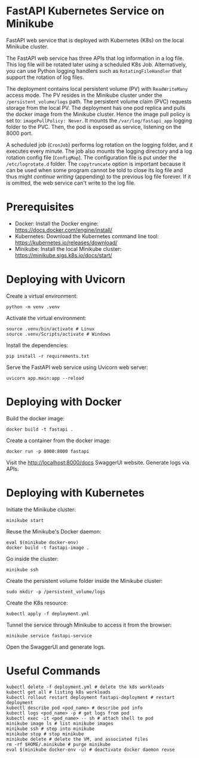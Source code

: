 # FastAPI Kubernetes Service on Minikube

FastAPI web service that is deployed with Kubernetes (K8s) on the local Minikube cluster.

The FastAPI web service has three APIs that log information in a log file. This log file will be rotated later using a scheduled K8s Job. Alternatively, you can use Python logging handlers such as `RotatingFileHandler` that support the rotation of log files.

The deployment contains local persistent volume (PV) with `ReadWriteMany` access mode. The PV resides in the Minikube cluster under the `/persistent_volume/logs` path. The persistent volume claim (PVC) requests storage from the local PV. The deployment has one pod replica and pulls the docker image from the Minikube cluster. Hence the image pull policy is set to: `imagePullPolicy: Never`. It mounts the `/var/log/fastapi_app` logging folder to the PVC. Then, the pod is exposed as service, listening on the 8000 port.

A scheduled job (`CronJob`) performs log rotation on the logging folder, and it executes every minute. The job also mounts the logging directory and a log rotation config file (`ConfigMap`). The configuration file is put under the `/etc/logrotate.d` folder. The `copytruncate` option is important because it can be used when some program cannot be told to close its log file and thus might *continue writing* (appending) to the previous log file forever. If it is omitted, the web service can't write to the log file.

# Prerequisites

- Docker: Install the Docker engine: https://docs.docker.com/engine/install/
- Kubernetes: Download the Kubernetes command line tool: https://kubernetes.io/releases/download/
- Minikube: Install the local Minikube cluster: https://minikube.sigs.k8s.io/docs/start/

# Deploying with Uvicorn

Create a virtual environment:

```
python -m venv .venv
```

Activate the virtual environment:

```
source .venv/bin/activate # Linux
source .venv/Scripts/activate # Windows
```

Install the dependencies:

```
pip install -r requirements.txt
```

Serve the FastAPI web service using Uvicorn web server:

```
uvicorn app.main:app --reload
```

# Deploying with Docker

Build the docker image:

```
docker build -t fastapi .
```

Create a container from the docker image:

```
docker run -p 8000:8000 fastapi
```

Visit the <http://localhost:8000/docs> SwaggerUI website. Generate logs via APIs.

# Deploying with Kubernetes

Initiate the Minikube cluster:

```
minikube start
```

Reuse the Minikube's Docker daemon:

```
eval $(minikube docker-env)
docker build -t fastapi-image .
```

Go inside the cluster:

```
minikube ssh
```

Create the persistent volume folder inside the Minikube cluster:

```
sudo mkdir -p /persistent_volume/logs
```

Create the K8s resource:

```
kubectl apply -f deployment.yml
```

Tunnel the service through Minikube to access it from the browser:

```
minikube service fastapi-service
```

Open the SwaggerUI and generate logs.

# Useful Commands

```
kubectl delete -f deployment.yml # delete the k8s workloads
kubectl get all # listing k8s workloads
kubectl rollout restart deployment fastapi-deployment # restart deployment
kubectl describe pod <pod_name> # describe pod info
kubectl logs <pod_name> -p # get logs from pod
kubectl exec -it <pod_name> -- sh # attach shell to pod
minikube image ls # list minikube images
minikube ssh # step into minikube
minikube stop # stop minikube
minikube delete # delete the VM, and associated files
rm -rf $HOME/.minikube # purge minikube
eval $(minikube docker-env -u) # deactivate docker daemon reuse
```
